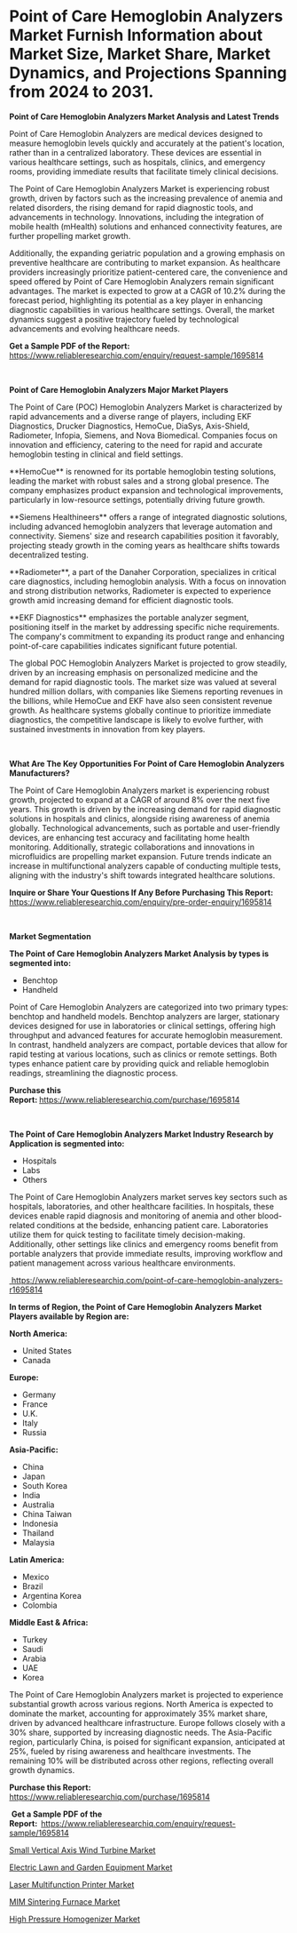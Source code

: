 <p><h1>Point of Care Hemoglobin Analyzers Market Furnish Information about Market Size, Market Share, Market Dynamics, and Projections Spanning from 2024 to 2031.</h1></p><p><strong>Point of Care Hemoglobin Analyzers Market Analysis and Latest Trends</strong></p>
<p><p>Point of Care Hemoglobin Analyzers are medical devices designed to measure hemoglobin levels quickly and accurately at the patient's location, rather than in a centralized laboratory. These devices are essential in various healthcare settings, such as hospitals, clinics, and emergency rooms, providing immediate results that facilitate timely clinical decisions.</p><p>The Point of Care Hemoglobin Analyzers Market is experiencing robust growth, driven by factors such as the increasing prevalence of anemia and related disorders, the rising demand for rapid diagnostic tools, and advancements in technology. Innovations, including the integration of mobile health (mHealth) solutions and enhanced connectivity features, are further propelling market growth.</p><p>Additionally, the expanding geriatric population and a growing emphasis on preventive healthcare are contributing to market expansion. As healthcare providers increasingly prioritize patient-centered care, the convenience and speed offered by Point of Care Hemoglobin Analyzers remain significant advantages. The market is expected to grow at a CAGR of 10.2% during the forecast period, highlighting its potential as a key player in enhancing diagnostic capabilities in various healthcare settings. Overall, the market dynamics suggest a positive trajectory fueled by technological advancements and evolving healthcare needs.</p></p>
<p><strong>Get a Sample PDF of the Report:&nbsp;</strong> <a href="https://www.reliableresearchiq.com/enquiry/request-sample/1695814?utm_campaign=1769&utm_medium=2&utm_source=Github&utm_content=ia&utm_term=19102024&utm_id=point-of-care-hemoglobin-analyzers">https://www.reliableresearchiq.com/enquiry/request-sample/1695814</a></p>
<p>&nbsp;</p>
<p><strong>Point of Care Hemoglobin Analyzers Major Market Players</strong></p>
<p><p>The Point of Care (POC) Hemoglobin Analyzers Market is characterized by rapid advancements and a diverse range of players, including EKF Diagnostics, Drucker Diagnostics, HemoCue, DiaSys, Axis-Shield, Radiometer, Infopia, Siemens, and Nova Biomedical. Companies focus on innovation and efficiency, catering to the need for rapid and accurate hemoglobin testing in clinical and field settings.</p><p>**HemoCue** is renowned for its portable hemoglobin testing solutions, leading the market with robust sales and a strong global presence. The company emphasizes product expansion and technological improvements, particularly in low-resource settings, potentially driving future growth.</p><p>**Siemens Healthineers** offers a range of integrated diagnostic solutions, including advanced hemoglobin analyzers that leverage automation and connectivity. Siemens' size and research capabilities position it favorably, projecting steady growth in the coming years as healthcare shifts towards decentralized testing.</p><p>**Radiometer**, a part of the Danaher Corporation, specializes in critical care diagnostics, including hemoglobin analysis. With a focus on innovation and strong distribution networks, Radiometer is expected to experience growth amid increasing demand for efficient diagnostic tools.</p><p>**EKF Diagnostics** emphasizes the portable analyzer segment, positioning itself in the market by addressing specific niche requirements. The company's commitment to expanding its product range and enhancing point-of-care capabilities indicates significant future potential.</p><p>The global POC Hemoglobin Analyzers Market is projected to grow steadily, driven by an increasing emphasis on personalized medicine and the demand for rapid diagnostic tools. The market size was valued at several hundred million dollars, with companies like Siemens reporting revenues in the billions, while HemoCue and EKF have also seen consistent revenue growth. As healthcare systems globally continue to prioritize immediate diagnostics, the competitive landscape is likely to evolve further, with sustained investments in innovation from key players.</p></p>
<p>&nbsp;</p>
<p><strong>What Are The Key Opportunities For Point of Care Hemoglobin Analyzers Manufacturers?</strong></p>
<p><p>The Point of Care Hemoglobin Analyzers market is experiencing robust growth, projected to expand at a CAGR of around 8% over the next five years. This growth is driven by the increasing demand for rapid diagnostic solutions in hospitals and clinics, alongside rising awareness of anemia globally. Technological advancements, such as portable and user-friendly devices, are enhancing test accuracy and facilitating home health monitoring. Additionally, strategic collaborations and innovations in microfluidics are propelling market expansion. Future trends indicate an increase in multifunctional analyzers capable of conducting multiple tests, aligning with the industry's shift towards integrated healthcare solutions.</p></p>
<p><strong>Inquire or Share Your Questions If Any Before Purchasing This Report:</strong> <a href="https://www.reliableresearchiq.com/enquiry/pre-order-enquiry/1695814?utm_campaign=1769&utm_medium=2&utm_source=Github&utm_content=ia&utm_term=19102024&utm_id=point-of-care-hemoglobin-analyzers">https://www.reliableresearchiq.com/enquiry/pre-order-enquiry/1695814</a></p>
<p>&nbsp;</p>
<p><strong>Market Segmentation</strong></p>
<p><strong>The Point of Care Hemoglobin Analyzers Market Analysis by types is segmented into:</strong></p>
<p><ul><li>Benchtop</li><li>Handheld</li></ul></p>
<p><p>Point of Care Hemoglobin Analyzers are categorized into two primary types: benchtop and handheld models. Benchtop analyzers are larger, stationary devices designed for use in laboratories or clinical settings, offering high throughput and advanced features for accurate hemoglobin measurement. In contrast, handheld analyzers are compact, portable devices that allow for rapid testing at various locations, such as clinics or remote settings. Both types enhance patient care by providing quick and reliable hemoglobin readings, streamlining the diagnostic process.</p></p>
<p><strong>Purchase this Report:&nbsp;</strong><a href="https://www.reliableresearchiq.com/purchase/1695814?utm_campaign=1769&utm_medium=2&utm_source=Github&utm_content=ia&utm_term=19102024&utm_id=point-of-care-hemoglobin-analyzers">https://www.reliableresearchiq.com/purchase/1695814</a></p>
<p>&nbsp;</p>
<p><strong>The Point of Care Hemoglobin Analyzers Market Industry Research by Application is segmented into:</strong></p>
<p><ul><li>Hospitals</li><li>Labs</li><li>Others</li></ul></p>
<p><p>The Point of Care Hemoglobin Analyzers market serves key sectors such as hospitals, laboratories, and other healthcare facilities. In hospitals, these devices enable rapid diagnosis and monitoring of anemia and other blood-related conditions at the bedside, enhancing patient care. Laboratories utilize them for quick testing to facilitate timely decision-making. Additionally, other settings like clinics and emergency rooms benefit from portable analyzers that provide immediate results, improving workflow and patient management across various healthcare environments.</p></p>
<p><a href="https://www.reliableresearchiq.com/point-of-care-hemoglobin-analyzers-r1695814?utm_campaign=1769&utm_medium=2&utm_source=Github&utm_content=ia&utm_term=19102024&utm_id=point-of-care-hemoglobin-analyzers">&nbsp;https://www.reliableresearchiq.com/point-of-care-hemoglobin-analyzers-r1695814</a></p>
<p><strong>In terms of Region, the Point of Care Hemoglobin Analyzers Market Players available by Region are:</strong></p>
<p>
    <p> <strong> North America: </strong>
        <ul>
            <li>United States</li>
            <li>Canada</li>
        </ul>
        </p> 
    <p> <strong> Europe: </strong>
        <ul>
            <li>Germany</li>
            <li>France</li>
            <li>U.K.</li>
            <li>Italy</li>
            <li>Russia</li>
        </ul>
        </p> 
    <p> <strong> Asia-Pacific: </strong>
        <ul>
            <li>China</li>
            <li>Japan</li>
            <li>South Korea</li>
            <li>India</li>
            <li>Australia</li>
            <li>China Taiwan</li>
            <li>Indonesia</li>
            <li>Thailand</li>
            <li>Malaysia</li>
        </ul>
        </p> 
    <p> <strong> Latin America: </strong>
        <ul>
            <li>Mexico</li>
            <li>Brazil</li>
            <li>Argentina Korea</li>
            <li>Colombia</li>
        </ul>
        </p> 
    <p> <strong> Middle East & Africa: </strong>
        <ul>
            <li>Turkey</li>
            <li>Saudi</li>
            <li>Arabia</li>
            <li>UAE</li>
            <li>Korea</li>
        </ul>
    </p>
    </p>
<p><p>The Point of Care Hemoglobin Analyzers market is projected to experience substantial growth across various regions. North America is expected to dominate the market, accounting for approximately 35% market share, driven by advanced healthcare infrastructure. Europe follows closely with a 30% share, supported by increasing diagnostic needs. The Asia-Pacific region, particularly China, is poised for significant expansion, anticipated at 25%, fueled by rising awareness and healthcare investments. The remaining 10% will be distributed across other regions, reflecting overall growth dynamics.</p></p>
<p><strong>Purchase this Report: </strong><a href="https://www.reliableresearchiq.com/purchase/1695814?utm_campaign=1769&utm_medium=2&utm_source=Github&utm_content=ia&utm_term=19102024&utm_id=point-of-care-hemoglobin-analyzers">https://www.reliableresearchiq.com/purchase/1695814</a></p>
<p>&nbsp;<strong>Get a Sample PDF of the Report:&nbsp;&nbsp;</strong><a href="https://www.reliableresearchiq.com/enquiry/request-sample/1695814?utm_campaign=1769&utm_medium=2&utm_source=Github&utm_content=ia&utm_term=19102024&utm_id=point-of-care-hemoglobin-analyzers">https://www.reliableresearchiq.com/enquiry/request-sample/1695814</a></p>
<p><strong></strong></p>
<p><p><a href="https://www.linkedin.com/pulse/global-small-vertical-axis-wind-turbine-market-opportunities-a3ebf?utm_campaign=1769&utm_medium=2&utm_source=Github&utm_content=ia&utm_term=19102024&utm_id=point-of-care-hemoglobin-analyzers">Small Vertical Axis Wind Turbine Market</a></p><p><a href="https://www.linkedin.com/pulse/electric-lawn-garden-equipment-market-global-regional-analysis-lay2f?utm_campaign=1769&utm_medium=2&utm_source=Github&utm_content=ia&utm_term=19102024&utm_id=point-of-care-hemoglobin-analyzers">Electric Lawn and Garden Equipment Market</a></p><p><a href="https://www.linkedin.com/pulse/laser-multifunction-printer-mosaic-piecing-together-global-zw3lf?utm_campaign=1769&utm_medium=2&utm_source=Github&utm_content=ia&utm_term=19102024&utm_id=point-of-care-hemoglobin-analyzers">Laser Multifunction Printer Market</a></p><p><a href="https://www.linkedin.com/pulse/mim-sintering-furnace-market-revolution-size-share-emerging-mcquf?utm_campaign=1769&utm_medium=2&utm_source=Github&utm_content=ia&utm_term=19102024&utm_id=point-of-care-hemoglobin-analyzers">MIM Sintering Furnace Market</a></p><p><a href="https://www.linkedin.com/pulse/high-pressure-homogenizer-market-evolution-key-trends-eycif?utm_campaign=1769&utm_medium=2&utm_source=Github&utm_content=ia&utm_term=19102024&utm_id=point-of-care-hemoglobin-analyzers">High Pressure Homogenizer Market</a></p></p>